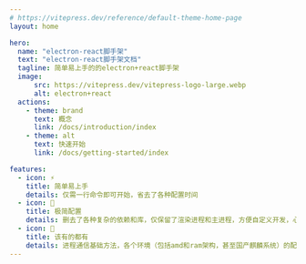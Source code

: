 ```yaml
---
# https://vitepress.dev/reference/default-theme-home-page
layout: home

hero:
  name: "electron-react脚手架"
  text: "electron-react脚手架文档"
  tagline: 简单易上手的的electron+react脚手架
  image:
      src: https://vitepress.dev/vitepress-logo-large.webp
      alt: electron+react
  actions:
    - theme: brand
      text: 概念
      link: /docs/introduction/index
    - theme: alt
      text: 快速开始
      link: /docs/getting-started/index

features:
  - icon: ⚡️
    title: 简单易上手
    details: 仅需一行命令即可开始，省去了各种配置时间
  - icon: 🚀
    title: 极简配置
    details: 删去了各种复杂的依赖和库，仅保留了渲染进程和主进程，方便自定义开发，心智负担小
  - icon: 📝
    title: 该有的都有
    details: 进程通信基础方法，各个环境（包括amd和ram架构，甚至国产麒麟系统）的配置，自动更新的方法等
---
```


